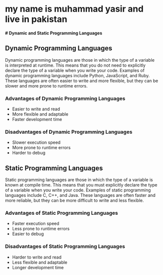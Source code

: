  <h1>
  my name is muhammad yasir and live in pakistan 
  <h4>
  # Dynamic and Static Programming Languages

## Dynamic Programming Languages

Dynamic programming languages are those in which the type of a variable is interpreted at runtime. This means that you do not need to explicitly declare the type of a variable when you write your code. Examples of dynamic programming languages include Python, JavaScript, and Ruby. These languages are often easier to write and more flexible, but they can be slower and more prone to runtime errors.

### Advantages of Dynamic Programming Languages

- Easier to write and read
- More flexible and adaptable
- Faster development time

### Disadvantages of Dynamic Programming Languages

- Slower execution speed
- More prone to runtime errors
- Harder to debug

## Static Programming Languages

Static programming languages are those in which the type of a variable is known at compile time. This means that you must explicitly declare the type of a variable when you write your code. Examples of static programming languages include C, C++, and Java. These languages are often faster and more reliable, but they can be more difficult to write and less flexible.

### Advantages of Static Programming Languages

- Faster execution speed
- Less prone to runtime errors
- Easier to debug

### Disadvantages of Static Programming Languages

- Harder to write and read
- Less flexible and adaptable
- Longer development time




